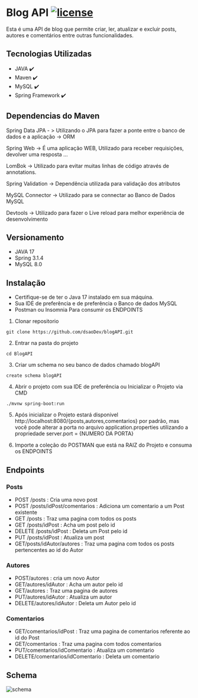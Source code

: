 # Blog API [![license](https://img.shields.io/github/license/DAVFoundation/captain-n3m0.svg?style=flat-square)](https://github.com/dsaoDev/blogAPI/blob/main/LICENSE)

Esta é uma API de blog que permite criar, ler, atualizar e excluir posts, autores e comentários entre outras funcionalidades.

## Tecnologias Utilizadas

- JAVA ✔️
- Maven ✔️
- MySQL ✔️
- Spring Framework ✔️

## Dependencias do Maven

Spring Data JPA - > Utilizando o JPA para fazer a ponte entre o banco de dados e a aplicação -> ORM

Spring Web -> É uma aplicação WEB, Utilizado para receber requisições, devolver uma resposta ...

LomBok -> Utilizado para evitar muitas linhas de código através de annotations.

Spring Validation -> Dependência utilizada para validação dos atributos 

MySQL Connector -> Utilizado para se connectar ao Banco de Dados MySQL

Devtools -> Utilizado para fazer o Live reload para melhor experiência de desenvolvimento

## Versionamento
- JAVA 17
- Spring 3.1.4
- MySQL 8.0

## Instalação
- Certifique-se de ter o Java 17 instalado em sua máquina.
- Sua IDE de preferência e de preferência o Banco de dados MySQL
- Postman ou Insomnia Para consumir os ENDPOINTS

1. Clonar repositorio

```
git clone https://github.com/dsaoDev/blogAPI.git
```

2. Entrar na pasta do projeto

```
cd BlogAPI
```
3. Criar um schema no seu banco de dados chamado blogAPI
```
create schema blogAPI
```
4. Abrir o projeto com sua IDE de preferência ou Inicializar o Projeto via CMD

```
./mvnw spring-boot:run
```
5. Após inicializar o Projeto estará disponivel  http://localhost:8080/{posts,autores,comentarios} por padrão, mas você pode alterar a porta no arquivo application.properties utilizando a propriedade server.port = {NUMERO DA PORTA}

6. Importe a coleção do POSTMAN que está na RAIZ do Projeto e consuma os ENDPOINTS
   
   
## Endpoints

### Posts
- POST /posts : Cria uma novo post
- POST /posts/idPost/comentarios : Adiciona um comentario a um Post existente
- GET /posts : Traz uma pagina com todos os posts
- GET /posts/idPost : Acha um post pelo id
- DELETE /posts/idPost : Deleta um Post pelo id
- PUT /posts/idPost : Atualiza um post
- GET/posts/idAutor/autores : Traz uma pagina com todos os posts pertencentes ao id do Autor
   
### Autores
- POST/autores : cria um novo Autor
- GET/autores/idAutor : Acha um autor pelo id
- GET/autores : Traz uma pagina de autores
- PUT/autores/idAutor : Atualiza um autor
- DELETE/autores/idAutor : Deleta um Autor pelo id

### Comentarios
- GET/comentarios/idPost : Traz uma pagina de comentarios referente ao id do Post
- GET/comentarios : Traz uma pagina com todos comentarios
- PUT/comentarios/idComentario : Atualiza um comentario
- DELETE/comentarios/idComentario : Deleta um comentario

## Schema 
![schema](https://github.com/dsaoDev/blogAPI/assets/129787872/ea7559f2-e3ad-40ae-84b5-68f6ef90c635)

